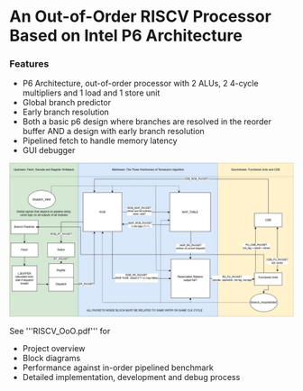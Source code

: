 
# An Out-of-Order RISCV Processor Based on Intel P6 Architecture

### Features
 - P6 Architecture, out-of-order processor with 2 ALUs, 2 4-cycle multipliers and 1 load and 1 store unit
 - Global branch predictor 
 - Early branch resolution
 - Both a basic p6 design where branches are resolved in the reorder buffer AND a design with early branch resolution
 - Pipelined fetch to handle memory latency
 - GUI debugger

![alt text](https://github.com/JosephHanJL/RISCV_OoO/blob/main/BlockDiagram.jpg?raw=true)


See '''RISCV_OoO.pdf''' for 
- Project overview
- Block diagrams
- Performance against in-order pipelined benchmark
- Detailed implementation, development and debug process
